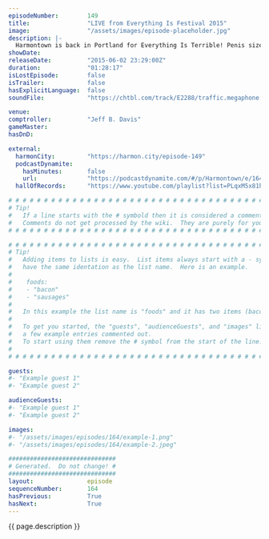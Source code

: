 ```yaml
---
episodeNumber:        149
title:                "LIVE from Everything Is Festival 2015"
image:                "/assets/images/episode-placeholder.jpg"
description: |-
  Harmontown is back in Portland for Everything Is Terrible! Penis size is questioned and two well dressed audio members take the brunt of it, Dan is accused of sh*tting his pants and ends up revealing his balls.
showDate:             
releaseDate:          "2015-06-02 23:29:00Z"
duration:             "01:28:17"
isLostEpisode:        false
isTrailer:            false
hasExplicitLanguage:  false
soundFile:            "https://chtbl.com/track/E2288/traffic.megaphone.fm/STA9554704726.mp3?updated=1561763799"

venue:                
comptroller:          "Jeff B. Davis"
gameMaster:           
hasDnD:               

external:
  harmonCity:         "https://harmon.city/episode-149"
  podcastDynamite:
    hasMinutes:       false
    url:              "https://podcastdynamite.com/#/p/Harmontown/e/164/149"
  hallOfRecords:      "https://www.youtube.com/playlist?list=PLqxM5x81hNOb4iA0NASSh1ARcWLf4Ar3C"

# # # # # # # # # # # # # # # # # # # # # # # # # # # # # # # # # # # # # # # # # # # # #
# Tip!
#   If a line starts with the # symbold then it is considered a comment.
#   Comments do not get processed by the wiki.  They are purely for your information.
# # # # # # # # # # # # # # # # # # # # # # # # # # # # # # # # # # # # # # # # # # # # #

# # # # # # # # # # # # # # # # # # # # # # # # # # # # # # # # # # # # # # # # # # # # #
# Tip!
#   Adding items to lists is easy.  List items always start with a - symbol and have
#   have the same identation as the list name.  Here is an example.
#
#    foods:
#    - "bacon"
#    - "sausages"
#
#   In this example the list name is "foods" and it has two items (bacon, and sausages).
#
#   To get you started, the "guests", "audienceGuests", and "images" lists below have
#   a few example entries commented out.
#   To start using them remove the # symbol from the start of the line.
#
# # # # # # # # # # # # # # # # # # # # # # # # # # # # # # # # # # # # # # # # # # # # #

guests:
#- "Example guest 1"
#- "Example guest 2"

audienceGuests:
#- "Example guest 1"
#- "Example guest 2"

images:
#- "/assets/images/episodes/164/example-1.png"
#- "/assets/images/episodes/164/example-2.jpeg"

##############################
# Generated.  Do not change! #
##############################
layout:               episode
sequenceNumber:       164
hasPrevious:          True
hasNext:              True
---
```


<!-- The episode description will be rendered here -->
{{ page.description }}

<!-- Add your content BELOW here -->
<!-- vvvvvvvvvvvvvvvvvvvvvvvvvvv -->




<!-- ^^^^^^^^^^^^^^^^^^^^^^^^^^^ -->
<!-- Add your content ABOVE here -->

<!-- The episode gallery will be rendered here -->